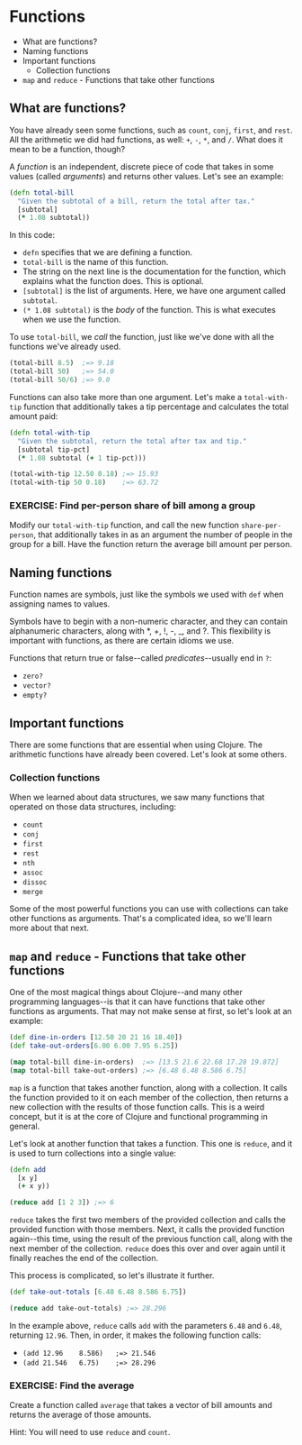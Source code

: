 Functions
=========

* What are functions?
* Naming functions
* Important functions
  * Collection functions
* `map` and `reduce` - Functions that take other functions

## What are functions?

You have already seen some functions, such as `count`, `conj`, `first`, and `rest`. All the arithmetic we did had functions, as well: `+`, `-`, `*`, and `/`. What does it mean to be a function, though?

A _function_ is an independent, discrete piece of code that takes in some values (called _arguments_) and returns other values. Let's see an example:

```clj
(defn total-bill
  "Given the subtotal of a bill, return the total after tax."
  [subtotal]
  (* 1.08 subtotal))
```

In this code:

* `defn` specifies that we are defining a function.
* `total-bill` is the name of this function.
* The string on the next line is the documentation for the function, which explains what the function does. This is optional.
* `[subtotal]` is the list of arguments. Here, we have one argument called `subtotal`.
* `(* 1.08 subtotal)` is the _body_ of the function. This is what executes when we use the function.

To use `total-bill`, we _call_ the function, just like we've done with all the functions we've already used.

```clj
(total-bill 8.5)  ;=> 9.18
(total-bill 50)   ;=> 54.0
(total-bill 50/6) ;=> 9.0
```

Functions can also take more than one argument. Let's make a `total-with-tip` function that additionally takes a tip percentage and calculates the total amount paid:

```clj
(defn total-with-tip
  "Given the subtotal, return the total after tax and tip."
  [subtotal tip-pct]
  (* 1.08 subtotal (+ 1 tip-pct)))

(total-with-tip 12.50 0.18) ;=> 15.93
(total-with-tip 50 0.18)    ;=> 63.72
```

### EXERCISE: Find per-person share of bill among a group

Modify our `total-with-tip` function, and call the new function `share-per-person`, that additionally takes in as an argument the number of people in the group for a bill.  Have the function return the average bill amount per person.

## Naming functions

Function names are symbols, just like the symbols we used with `def` when assigning names to values.

Symbols have to begin with a non-numeric character, and they can contain alphanumeric characters, along with *, +, !, -, _, and ?. This flexibility is important with functions, as there are certain idioms we use.

Functions that return true or false--called _predicates_--usually end in `?`:

* `zero?`
* `vector?`
* `empty?`

## Important functions

There are some functions that are essential when using Clojure. The arithmetic functions have already been covered. Let's look at some others.


### Collection functions

When we learned about data structures, we saw many functions that operated on those data structures, including:

* `count`
* `conj`
* `first`
* `rest`
* `nth`
* `assoc`
* `dissoc`
* `merge`

Some of the most powerful functions you can use with collections can take other functions as arguments. That's a complicated idea, so we'll learn more about that next.

## `map` and `reduce` - Functions that take other functions

One of the most magical things about Clojure--and many other programming languages--is that it can have functions that take other functions as arguments. That may not make sense at first, so let's look at an example:

```clj
(def dine-in-orders [12.50 20 21 16 18.40])
(def take-out-orders[6.00 6.00 7.95 6.25])

(map total-bill dine-in-orders)  ;=> [13.5 21.6 22.68 17.28 19.872]
(map total-bill take-out-orders) ;=> [6.48 6.48 8.586 6.75]
```

`map` is a function that takes another function, along with a collection. It calls the function provided to it on each member of the collection, then returns a new collection with the results of those function calls. This is a weird concept, but it is at the core of Clojure and functional programming in general.

Let's look at another function that takes a function. This one is `reduce`, and it is used to turn collections into a single value:

```clj
(defn add
  [x y]
  (+ x y))

(reduce add [1 2 3]) ;=> 6
```

`reduce` takes the first two members of the provided collection and calls the provided function with those members. Next, it calls the provided function again--this time, using the result of the previous function call, along with the next member of the collection. `reduce` does this over and over again until it finally reaches the end of the collection.

This process is complicated, so let's illustrate it further.

```clj
(def take-out-totals [6.48 6.48 8.586 6.75])

(reduce add take-out-totals) ;=> 28.296
```

In the example above, `reduce` calls `add` with the parameters `6.48` and `6.48`, returning `12.96`. Then, in order, it makes the following function calls:

* `(add 12.96    8.586)   ;=> 21.546`
* `(add 21.546   6.75)    ;=> 28.296`

### EXERCISE: Find the average

Create a function called `average` that takes a vector of bill amounts and returns the average of those amounts.

Hint: You will need to use `reduce` and `count`.
